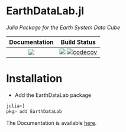 # EarthDataLab.jl

*Julia Package for the Earth System Data Cube*

| **Documentation**                                                                                                        | **Build Status**                                                                                |
|:-------------------------------------------------------------------------------:|:-----------------------------------------------------------------------------------------------:|
| [![](https://img.shields.io/badge/docs-latest-blue.svg)](https://juliadatacubes.github.io/EarthDataLab.jl/latest/) | [![][ci-img]][ci-url] [![codecov][codecov-img]](https://codecov.io/github/JuliaDataCubes/EarthDataLab.jl?branch=master) |

[codecov-img]: https://img.shields.io/codecov/c/github/JuliaDataCubes/EarthDataLab.jl/master.svg?label=codecov
# Installation

- Add the EarthDataLab package

```julia
julia>]
pkg> add EarthDataLab
```

The Documentation is available [here](https://juliadatacubes.github.io/EarthDataLab.jl/latest/).

[ci-img]: https://github.com/juliadatacubes/EarthDataLab.jl/workflows/CI/badge.svg
[ci-url]: https://github.com/juliadatacubes/EarthDataLab.jl/actions?query=workflow%3ACI
